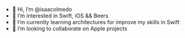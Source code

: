 - 👋 Hi, I’m @isaacolmedo
- 👀 I’m interested in Swift, iOS && Beers
- 🌱 I’m currently learning architectures for improve my skills in Swift
- 💞️ I’m looking to collaborate on Apple projects

<!---
isaacolmedo/isaacolmedo is a ✨ special ✨ repository because its `README.md` (this file) appears on your GitHub profile.
You can click the Preview link to take a look at your changes.
--->

